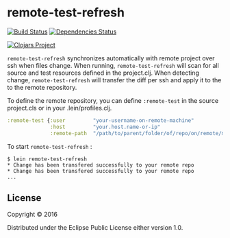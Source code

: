 # remote-test-refresh

[![Build Status](https://travis-ci.org/minhtuannguyen/remote-test-refresh.svg?branch=master)](https://travis-ci.org/minhtuannguyen/remote-test-refresh)
[![Dependencies Status](http://jarkeeper.com/minhtuannguyen/remote-test-refresh/status.svg)](http://jarkeeper.com/minhtuannguyen/remote-test-refresh)


[![Clojars Project](http://clojars.org/minhtuannguyen/remote-test-refresh/latest-version.svg)](https://clojars.org/minhtuannguyen/remote-test-refresh)

`remote-test-refresh` synchronizes automatically with remote project over ssh when files change. When running, `remote-test-refresh` will scan for all source and test resources defined in the project.clj. When detecting change, `remote-test-refresh` will transfer the diff per ssh and apply it to the to the remote repository.

To define the remote repository, you can define `:remote-test` in the source project.cls or in your .lein/profiles.clj.

```clojure
:remote-test {:user         "your-username-on-remote-machine"
		      :host         "your.host.name-or-ip"
	          :remote-path  "/path/to/parent/folder/of/repo/on/remote/machine"}
```

To start `remote-test-refresh` :

    $ lein remote-test-refresh
    * Change has been transfered successfully to your remote repo
    * Change has been transfered successfully to your remote repo
    ...
    

## License

Copyright © 2016 

Distributed under the Eclipse Public License either version 1.0.